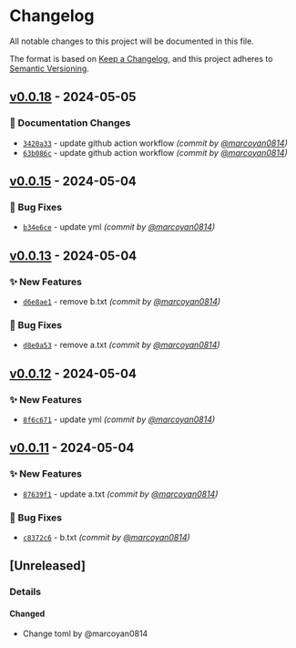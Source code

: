 # Changelog

All notable changes to this project will be documented in this file.

The format is based on [Keep a Changelog](https://keepachangelog.com/en/1.0.0/),
and this project adheres to [Semantic Versioning](https://semver.org/spec/v2.0.0.html).

## [v0.0.18] - 2024-05-05
### :memo: Documentation Changes
- [`3420a33`](https://github.com/marcoyan0814/github-action-auto-release-test/commit/3420a33e05ada6c9a90092673a7bb1ebfe4a8825) - update github action workflow *(commit by [@marcoyan0814](https://github.com/marcoyan0814))*
- [`63b086c`](https://github.com/marcoyan0814/github-action-auto-release-test/commit/63b086c08e26c90cd37be06f2569308a88d09ae6) - update github action workflow *(commit by [@marcoyan0814](https://github.com/marcoyan0814))*


## [v0.0.15] - 2024-05-04
### :bug: Bug Fixes
- [`b34e6ce`](https://github.com/marcoyan0814/github-action-auto-release-test/commit/b34e6cee2a12ce93d6065d52a6fce6ccdd000572) - update yml *(commit by [@marcoyan0814](https://github.com/marcoyan0814))*


## [v0.0.13] - 2024-05-04
### :sparkles: New Features
- [`d6e8ae1`](https://github.com/marcoyan0814/github-action-auto-release-test/commit/d6e8ae1d953adde735ce4c023ab72676ff503d4a) - remove b.txt *(commit by [@marcoyan0814](https://github.com/marcoyan0814))*

### :bug: Bug Fixes
- [`d8e0a53`](https://github.com/marcoyan0814/github-action-auto-release-test/commit/d8e0a536ae27950809bd0e0cfc40b839b6533e53) - remove a.txt *(commit by [@marcoyan0814](https://github.com/marcoyan0814))*


## [v0.0.12] - 2024-05-04
### :sparkles: New Features
- [`8f6c671`](https://github.com/marcoyan0814/github-action-auto-release-test/commit/8f6c671f6514e71b5aef8aa012be7403558df2ac) - update yml *(commit by [@marcoyan0814](https://github.com/marcoyan0814))*


## [v0.0.11] - 2024-05-04
### :sparkles: New Features
- [`87639f1`](https://github.com/marcoyan0814/github-action-auto-release-test/commit/87639f1546ceb14978a5745741704569eef1ac1e) - update a.txt *(commit by [@marcoyan0814](https://github.com/marcoyan0814))*

### :bug: Bug Fixes
- [`c8372c6`](https://github.com/marcoyan0814/github-action-auto-release-test/commit/c8372c68daa05e2efec6290cbae51f6300dd06a2) - b.txt *(commit by [@marcoyan0814](https://github.com/marcoyan0814))*


## [Unreleased]
### Details
#### Changed
- Change toml by @marcoyan0814

[v0.0.11]: https://github.com/marcoyan0814/github-action-auto-release-test/compare/v0.0.10...v0.0.11
[v0.0.12]: https://github.com/marcoyan0814/github-action-auto-release-test/compare/v0.0.11...v0.0.12
[v0.0.13]: https://github.com/marcoyan0814/github-action-auto-release-test/compare/v0.0.12...v0.0.13
[v0.0.15]: https://github.com/marcoyan0814/github-action-auto-release-test/compare/v0.0.14...v0.0.15
[v0.0.18]: https://github.com/marcoyan0814/github-action-auto-release-test/compare/v0.0.17...v0.0.18
